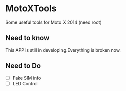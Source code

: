 # MotoXTools
Some useful tools for Moto X 2014 (need root)

## Need to know

This APP is still in developing.Everything is broken now.

## Need to Do

- [ ] Fake SIM info
- [ ] LED Control
